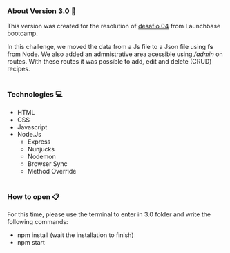 ### About Version 3.0 :round_pushpin:
This version was created for the resolution of [desafio 04](https://github.com/rocketseat-education/bootcamp-launchbase-desafios-04/blob/master/desafios/04-admin-foodfy.md) from Launchbase bootcamp.

In this challenge, we moved the data from a Js file to a Json file using **fs** from Node. We also added an admnistrative area acessible using */admin* on routes. With these routes it was possible to add, edit and delete (CRUD) recipes.
<br/><br/>
### Technologies :computer:

+ HTML
+ CSS
+ Javascript
+ Node.Js
  + Express
  + Nunjucks
  + Nodemon
  + Browser Sync
  + Method Override
<br/><br/>
### How to open :clipboard:
For this time, please use the terminal to enter in 3.0 folder and write the following commands:
  + npm install (wait the installation to finish)
  + npm start